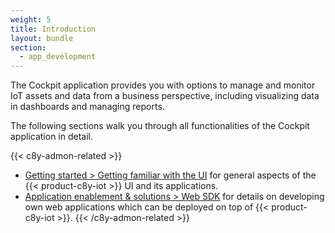 ```yaml
---
weight: 5
title: Introduction
layout: bundle
section:
  - app_development
---
```


The Cockpit application provides you with options to manage and monitor IoT assets and data from a business perspective, including visualizing data in dashboards and managing reports.

The following sections walk you through all functionalities of the Cockpit application in detail.

{{< c8y-admon-related >}}
- [Getting started > Getting familiar with the UI](/getting-started/getting-familiar-with-the-UI/) for general aspects of the {{< product-c8y-iot >}} UI and its applications.
- [Application enablement & solutions > Web SDK](/web/) for details on developing own web applications which can be deployed on top of {{< product-c8y-iot >}}.
{{< /c8y-admon-related >}}
